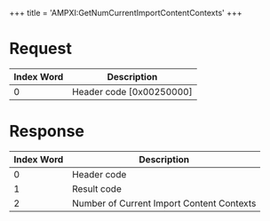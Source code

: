 +++
title = 'AMPXI:GetNumCurrentImportContentContexts'
+++

# Request

| Index Word | Description                |
|------------|----------------------------|
| 0          | Header code \[0x00250000\] |

# Response

| Index Word | Description                               |
|------------|-------------------------------------------|
| 0          | Header code                               |
| 1          | Result code                               |
| 2          | Number of Current Import Content Contexts |
